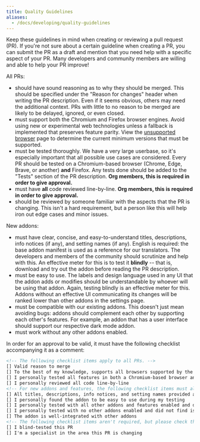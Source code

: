 ```yaml
---
title: Quality Guidelines
aliases:
  - /docs/developing/quality-guidelines
---
```

Keep these guidelines in mind when creating or reviewing a pull request (PR). If you're not sure about a certain guideline when creating a PR, you can submit the PR as a draft and mention that you need help with a specific aspect of your PR. Many developers and community members are willing and able to help your PR improve!

All PRs:
- should have sound reasoning as to why they should be merged. This should be specified under the "Reason for changes" header when writing the PR description. Even if it seems obvious, others may need the additional context. PRs with little to no reason to be merged are likely to be delayed, ignored, or even closed.
- must support both the Chromium and Firefox browser engines. Avoid using new or experimental web technologies unless a fallback is implemented that preserves feature parity. View the [unsupported browser](https://scratchaddons.com/unsupported-browser/) page to determine the current minimum versions that must be supported.
- must be tested thoroughly. We have a very large userbase, so it's especially important that all possible use cases are considered. Every PR should be tested on a Chromium-based browser (Chrome, Edge, Brave, or another) **and** Firefox. Any tests done should be added to the "Tests" section of the PR description. **Org members, this is required in order to give approval.**
- must have **all** code reviewed line-by-line. **Org members, this is required in order to give approval.**
- should be reviewed by someone familiar with the aspects that the PR is changing. This isn't a hard requirement, but a person like this will help iron out edge cases and minor issues.

New addons:
- must have clear, concise, and easy-to-understand titles, descriptions, info notices (if any), and setting names (if any). English is required: the base addon manifest is used as a reference for our translators. The developers and members of the community should scrutinize and help with this. An effective meter for this is to test it **blindly** -- that is, download and try out the addon before reading the PR description.
- must be easy to use. The labels and design language used in any UI that the addon adds or modifies should be understandable by whoever will be using that addon. Again, testing blindly is an effective meter for this. Addons without an effective UI communicating its changes will be ranked lower than other addons in the settings page.
- must be compatible with our existing addons. This doesn't just mean avoiding bugs: addons should complement each other by supporting each other's features. For example, an addon that has a user interface should support our respective dark mode addon.
- must work without any other addons enabled.

In order for an approval to be valid, it must have the following checklist accompanying it as a comment:
```markdown
<!-- The following checklist items apply to all PRs. -->
[] Valid reason to merge
[] To the best of my knowledge, supports all browsers supported by the extension
[] I personally tested all features in both a Chromium-based browser and Firefox
[] I personally reviewed all code line-by-line
<!-- For new addons and features, the following checklist items must also be included and completed. -->
[] All titles, descriptions, info notices, and setting names provided are clear and concise
[] I personally found the addon to be easy to use during my testing
[] I personally tested with all other addons and features enabled and did not find compatibility issues
[] I personally tested with no other addons enabled and did not find issues
[] The addon is well-integrated with other addons
<!-- The following checklist items aren't required, but please check them if applicable to give us as much info on your approval as possible. -->
[] I blind-tested this PR
[] I'm a specialist in the area this PR is changing
```